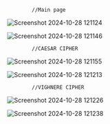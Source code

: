 
            //Main page


![Screenshot 2024-10-28 121124](https://github.com/user-attachments/assets/e50eea4d-27a9-49e6-b728-b324f02aa996)
                                      
![Screenshot 2024-10-28 121146](https://github.com/user-attachments/assets/1347ac20-84cb-4975-abe6-994919b6db34)

            //CAESAR CIPHER

![Screenshot 2024-10-28 121155](https://github.com/user-attachments/assets/23aa7a6c-62ae-4426-b950-312910a71328)
                                      
![Screenshot 2024-10-28 121213](https://github.com/user-attachments/assets/528399a6-fa03-46ce-b631-1366629e6afd)


            //VIGHNERE CIPHER
![Screenshot 2024-10-28 121226](https://github.com/user-attachments/assets/d7fdb0d2-8416-4596-a7bc-da409abf1705)
                                      
![Screenshot 2024-10-28 121238](https://github.com/user-attachments/assets/1056099e-e3df-43f0-ab26-58b8923ee0ab)
